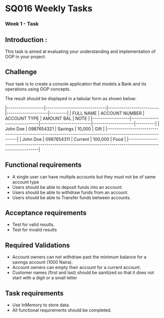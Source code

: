 # SQ016 Weekly Tasks
### Week 1 - Task

## Introduction :
This task is aimed at evaluating your understanding and implementation of OOP in your project.

## Challenge
Your task is to create a console application that models a Bank and its operations using OOP concepts.

The result should be displayed in a tabular form as shown below: 

|-------------------|-------------------------------|--------------------------|---------------------|---------|
| FULL NAME  | ACCOUNT NUMBER  | ACCOUNT TYPE | AMOUNT BAL | NOTE |
|-------------------|-------------------------------|--------------------------|---------------------|----------|
| John Doe       |        0987654321         |          Savings        |      10,000        |   Gift   | |--------------------------------------------------------------------------------------------------------------|
| John Doe       |        0987654311         |          Current         |      100,000      |  Food  | |--------------------------------------------------------------------------------------------------------------|

## Functional requirements
-	A single user can have multiple accounts but they must not be of same account type
-	Users should be able to deposit funds into an account. 
-	Users should be able to withdraw funds from an account.
-	Users should be able to Transfer funds between accounts.

## Acceptance requirements
-   Test for valid results.
-   Test for invalid results

## Required Validations
-  Account owners can not withdraw past the minimum balance for a savings account (1000 Naira). 
-  Account owners can empty their account for a current account. 
-  Customer names (first and last) should be sanitized so that it does not start with a digit or a small letter 

## Task requirements
-  Use InMemory to store data.
-  All functional requirements should be completed.
